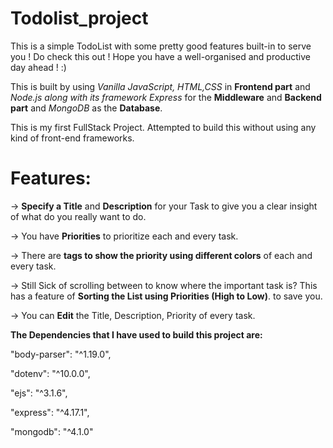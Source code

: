 # Todolist_project
This is a simple TodoList with some pretty good features built-in to serve you ! Do check this out ! Hope you have a well-organised and productive day ahead ! :) 

This is built by using _Vanilla JavaScript, HTML,CSS_ in **Frontend part** and _Node.js along with its framework_ _Express_ for the **Middleware** and **Backend part** and 
_MongoDB_ as the **Database**.

This is my first FullStack Project. 
Attempted to build this without using any kind of front-end frameworks.

# Features:

-> **Specify a Title** and **Description** for your Task to give you a clear insight of what do you really want to do.

-> You have **Priorities** to prioritize each and every task.

-> There are **tags to show the priority using different colors** of each and every task.

-> Still Sick of scrolling between to know where the important task is? This has a feature of **Sorting the List using Priorities (High to Low)**. to save you.

-> You can **Edit** the Title, Description, Priority of every task.



**The Dependencies that I have used to build this project are:**

"body-parser": "^1.19.0",

"dotenv": "^10.0.0",

 "ejs": "^3.1.6",
 
 "express": "^4.17.1",
 
 "mongodb": "^4.1.0"
 
